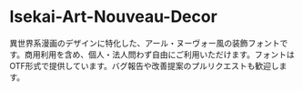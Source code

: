 # Isekai-Art-Nouveau-Decor
異世界系漫画のデザインに特化した、アール・ヌーヴォー風の装飾フォントです。商用利用を含め、個人・法人問わず自由にご利用いただけます。フォントはOTF形式で提供しています。バグ報告や改善提案のプルリクエストも歓迎します。
